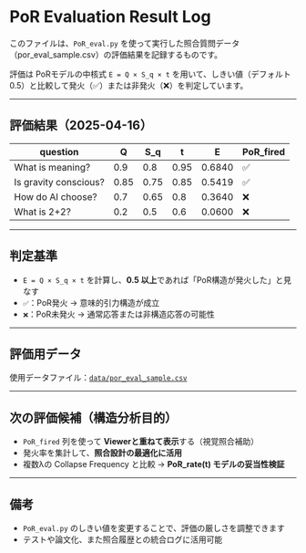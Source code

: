 # PoR Evaluation Result Log

このファイルは、`PoR_eval.py` を使って実行した照合質問データ（por_eval_sample.csv）の評価結果を記録するものです。

評価は PoRモデルの中核式 `E = Q × S_q × t` を用いて、しきい値（デフォルト 0.5）と比較して発火（✅）または非発火（❌）を判定しています。

---

## 評価結果（2025-04-16）

| question                  | Q   | S_q | t   | E       | PoR_fired |
|---------------------------|-----|-----|-----|---------|------------|
| What is meaning?          | 0.9 | 0.8 | 0.95 | 0.6840  | ✅         |
| Is gravity conscious?     | 0.85| 0.75| 0.85 | 0.5419  | ✅         |
| How do AI choose?         | 0.7 | 0.65| 0.8  | 0.3640  | ❌         |
| What is 2+2?              | 0.2 | 0.5 | 0.6  | 0.0600  | ❌         |

---

## 判定基準

- `E = Q × S_q × t` を計算し、**0.5 以上**であれば「PoR構造が発火した」と見なす
- `✅`：PoR発火 → 意味的引力構造が成立
- `❌`：PoR未発火 → 通常応答または非構造応答の可能性

---

## 評価用データ

使用データファイル：[`data/por_eval_sample.csv`](./data/por_eval_sample.csv)

---

## 次の評価候補（構造分析目的）

- `PoR_fired` 列を使って **Viewerと重ねて表示**する（視覚照合補助）
- 発火率を集計して、**照合設計の最適化に活用**
- 複数λの Collapse Frequency と比較 → **PoR_rate(t) モデルの妥当性検証**

---

## 備考

- `PoR_eval.py` のしきい値を変更することで、評価の厳しさを調整できます
- テストや論文化、また照合履歴との統合ログに活用可能